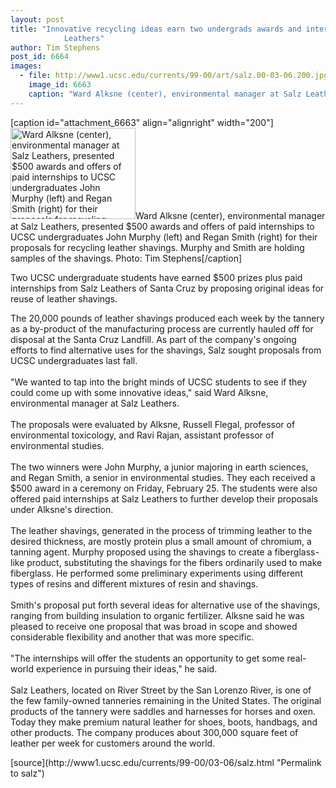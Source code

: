 ```yaml
---
layout: post
title: "Innovative recycling ideas earn two undergrads awards and internships from Salz
			Leathers"
author: Tim Stephens
post_id: 6664
images:
  - file: http://www1.ucsc.edu/currents/99-00/art/salz.00-03-06.200.jpg
    image_id: 6663
    caption: "Ward Alksne (center), environmental manager at Salz Leathers, presented $500 awards and offers of paid internships to UCSC undergraduates John Murphy (left) and Regan Smith (right) for their proposals for recycling leather shavings. Murphy and Smith are holding samples of the shavings. Photo: Tim Stephens"
---
```


[caption id="attachment_6663" align="alignright" width="200"]<a href="http://localhost/mysite/wp-content/uploads/2000/03/salz.00-03-06.200.jpg"><img class="size-full wp-image-6663" src="http://localhost/mysite/wp-content/uploads/2000/03/salz.00-03-06.200.jpg" alt="Ward Alksne (center), environmental manager at Salz Leathers, presented $500 awards and offers of paid internships to UCSC undergraduates John Murphy (left) and Regan Smith (right) for their proposals for recycling leather shavings. Murphy and Smith are holding samples of the shavings. Photo: Tim Stephens" width="200" height="146" /></a>Ward Alksne (center), environmental manager at Salz Leathers, presented $500 awards and offers of paid internships to UCSC undergraduates John Murphy (left) and Regan Smith (right) for their proposals for recycling leather shavings. Murphy and Smith are holding samples of the shavings. Photo: Tim Stephens[/caption]
<p>
  Two UCSC undergraduate students have earned $500 prizes plus paid internships from Salz Leathers of Santa Cruz by proposing original ideas for reuse of leather shavings.
</p>The 20,000 pounds of leather shavings produced each week by the tannery as a by-product of the manufacturing process are currently hauled off for disposal at the Santa Cruz Landfill. As part of the company's ongoing efforts to find alternative uses for the shavings, Salz sought proposals from UCSC undergraduates last fall.<br>
<br>
"We wanted to tap into the bright minds of UCSC students to see if they could come up with some innovative ideas," said Ward Alksne, environmental manager at Salz Leathers.<br>
<br>
The proposals were evaluated by Alksne, Russell Flegal, professor of environmental toxicology, and Ravi Rajan, assistant professor of environmental studies.<br>
<br>
The two winners were John Murphy, a junior majoring in earth sciences, and Regan Smith, a senior in environmental studies. They each received a $500 award in a ceremony on Friday, February 25. The students were also offered paid internships at Salz Leathers to further develop their proposals under Alksne's direction.<br>
<br>
The leather shavings, generated in the process of trimming leather to the desired thickness, are mostly protein plus a small amount of chromium, a tanning agent. Murphy proposed using the shavings to create a fiberglass-like product, substituting the shavings for the fibers ordinarily used to make fiberglass. He performed some preliminary experiments using different types of resins and different mixtures of resin and shavings.<br>
<br>
Smith's proposal put forth several ideas for alternative use of the shavings, ranging from building insulation to organic fertilizer. Alksne said he was pleased to receive one proposal that was broad in scope and showed considerable flexibility and another that was more specific.<br>
<br>
"The internships will offer the students an opportunity to get some real-world experience in pursuing their ideas," he said.<br>
<br>
Salz Leathers, located on River Street by the San Lorenzo River, is one of the few family-owned tanneries remaining in the United States. The original products of the tannery were saddles and harnesses for horses and oxen. Today they make premium natural leather for shoes, boots, handbags, and other products. The company produces about 300,000 square feet of leather per week for customers around the world.
<p>

</p>
[source](http://www1.ucsc.edu/currents/99-00/03-06/salz.html "Permalink to salz")
